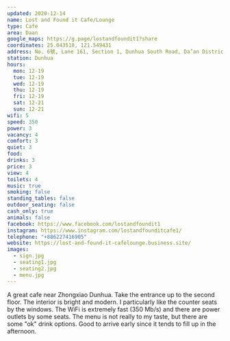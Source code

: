 ```yaml
---
updated: 2020-12-14
name: Lost and Found it Cafe/Lounge
type: Cafe
area: Daan
google_maps: https://g.page/lostandfoundit1?share
coordinates: 25.043518, 121.549431
address: No. 6號, Lane 161, Section 1, Dunhua South Road, Da’an District, Taipei City, Taiwan 106
station: Dunhua
hours:
  mon: 12-19
  tue: 12-19
  wed: 12-19
  thu: 12-19
  fri: 12-19
  sat: 12-21
  sun: 12-21
wifi: 5
speed: 350
power: 3
vacancy: 4
comfort: 3
quiet: 3
food: 
drinks: 3
price: 3
view: 4
toilets: 4
music: true
smoking: false
standing_tables: false
outdoor_seating: false
cash_only: true
animals: false
facebook: https://www.facebook.com/lostandfoundit1
instagram: https://www.instagram.com/lostandfounditcafe1/
telephone: "+886227416905"
website: https://lost-and-found-it-cafelounge.business.site/
images:
  - sign.jpg
  - seating1.jpg
  - seating2.jpg
  - menu.jpg
---
```


A great cafe near Zhongxiao Dunhua. Take the entrance up to the second floor. The interior is bright and modern. I particularly like the counter seats by the windows. The WiFi is extremely fast (350 Mb/s) and there are power outlets by some seats. The menu is not really to my taste, but there are some "ok" drink options. Good to arrive early since it tends to fill up in the afternoon.
